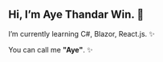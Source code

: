 <h2> Hi, I’m Aye Thandar Win. 👋</h2> 
<p>  I’m currently learning C#, Blazor, React.js. ✨</p> 
<p> You can call me <strong>"Aye"</strong>. ✨ </p>

<!---
ayethandar07/ayethandar07 is a ✨ special ✨ repository because its `README.md` (this file) appears on your GitHub profile.
You can click the Preview link to take a look at your changes.
--->
